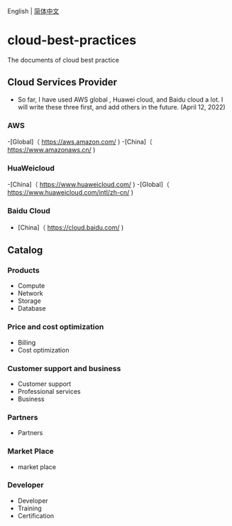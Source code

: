 English | [简体中文](README_CN.md)
# cloud-best-practices
The documents of cloud best practice 
## Cloud Services Provider
- So far, I have used AWS global , Huawei cloud, and Baidu cloud a lot. I will write these three first, and add others in the future. (April 12, 2022)
### AWS
-[Global]（ https://aws.amazon.com/ )
-[China]（ https://www.amazonaws.cn/ )
### HuaWeicloud
-[China]（ https://www.huaweicloud.com/ )
-[Global]（ https://www.huaweicloud.com/intl/zh-cn/ )
### Baidu Cloud
- [China]（ https://cloud.baidu.com/ )
## Catalog
### Products
- Compute
- Network
- Storage
- Database
### Price and cost optimization
- Billing
- Cost optimization
### Customer support and business
- Customer support
- Professional services
- Business
### Partners
- Partners
### Market Place
- market place
### Developer
- Developer
- Training
- Certification
